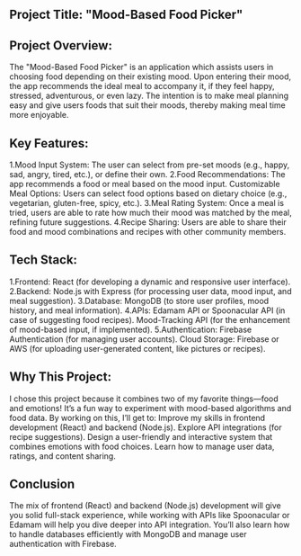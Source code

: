 ## Project Title: "Mood-Based Food Picker"

## Project Overview:
The "Mood-Based Food Picker" is an application which assists users in choosing food depending on their existing mood. Upon entering their mood, the app recommends the ideal meal to accompany it, if they feel happy, stressed, adventurous, or even lazy. The intention is to make meal planning easy and give users foods that suit their moods, thereby making meal time more enjoyable.

## Key Features:
1.Mood Input System: The user can select from pre-set moods (e.g., happy, sad, angry, tired, etc.), or define their own.
2.Food Recommendations: The app recommends a food or meal based on the mood input. Customizable Meal Options: Users can select food options based on dietary choice (e.g., vegetarian, gluten-free, spicy, etc.).
3.Meal Rating System: Once a meal is tried, users are able to rate how much their mood was matched by the meal, refining future suggestions.
4.Recipe Sharing: Users are able to share their food and mood combinations and recipes with other community members.

## Tech Stack:
1.Frontend: React (for developing a dynamic and responsive user interface).
2.Backend: Node.js with Express (for processing user data, mood input, and meal suggestion). 
3.Database: MongoDB (to store user profiles, mood history, and meal information). 
4.APIs: Edamam API or Spoonacular API (in case of suggesting food recipes). Mood-Tracking API (for the enhancement of mood-based input, if implemented). 
5.Authentication: Firebase Authentication (for managing user accounts). Cloud Storage: Firebase or AWS (for uploading user-generated content, like pictures or recipes).

## Why This Project:
I chose this project because it combines two of my favorite things—food and emotions! It’s a fun way to experiment with mood-based algorithms and food data. By working on this, 
I’ll get to: 
Improve my skills in frontend development (React) and backend (Node.js). 
Explore API integrations (for recipe suggestions). 
Design a user-friendly and interactive system that combines emotions with food choices. 
Learn how to manage user data, ratings, and content sharing.

## Conclusion
The mix of frontend (React) and backend (Node.js) development will give you solid full-stack experience, while working with APIs like Spoonacular or Edamam will help you dive deeper into API integration. You’ll also learn how to handle databases efficiently with MongoDB and manage user authentication with Firebase.